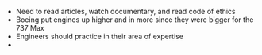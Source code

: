 - Need to read articles, watch documentary, and read code of ethics
- Boeing put engines up higher and in more since they were bigger for the 737 Max
- Engineers should practice in their area of expertise
- 